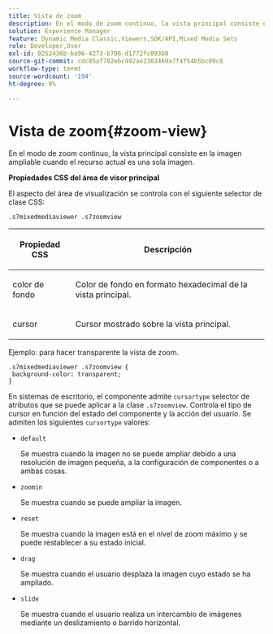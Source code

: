```yaml
---
title: Vista de zoom
description: En el modo de zoom continuo, la vista principal consiste en la imagen ampliable cuando el recurso actual es una sola imagen.
solution: Experience Manager
feature: Dynamic Media Classic,Viewers,SDK/API,Mixed Media Sets
role: Developer,User
exl-id: 0252436b-ba96-4273-b796-d1772fc093b0
source-git-commit: cdc85af782ebc492ae2303469a7f4f54b5bc09c8
workflow-type: tm+mt
source-wordcount: '194'
ht-degree: 0%

---
```


# Vista de zoom{#zoom-view}

En el modo de zoom continuo, la vista principal consiste en la imagen ampliable cuando el recurso actual es una sola imagen.

<!--<a id="section_061E550C1C1D4DB2BD663A898895B38C"></a>-->

**Propiedades CSS del área de visor principal**

El aspecto del área de visualización se controla con el siguiente selector de clase CSS:

```
.s7mixedmediaviewer .s7zoomview
```

<table id="table_94EE3F5BBE4547C0B4943471CEE7EDE4"> 
 <thead> 
  <tr> 
   <th colname="col1" class="entry"> <p> Propiedad CSS </p> </th> 
   <th colname="col2" class="entry"> <p>Descripción </p> </th> 
  </tr> 
 </thead>
 <tbody> 
  <tr> 
   <td colname="col1"> <p> <span class="codeph"> color de fondo </span> </p> </td> 
   <td colname="col2"> <p> Color de fondo en formato hexadecimal de la vista principal. </p> </td> 
  </tr> 
  <tr> 
   <td colname="col1"> <p> <span class="codeph"> cursor </span> </p> </td> 
   <td colname="col2"> <p>Cursor mostrado sobre la vista principal. </p> </td> 
  </tr> 
 </tbody> 
</table>

Ejemplo: para hacer transparente la vista de zoom.

```
.s7mixedmediaviewer .s7zoomview { 
 background-color: transparent; 
}
```

En sistemas de escritorio, el componente admite `cursortype` selector de atributos que se puede aplicar a la clase `.s7zoomview`. Controla el tipo de cursor en función del estado del componente y la acción del usuario. Se admiten los siguientes `cursortype` valores:

* `default`

  Se muestra cuando la imagen no se puede ampliar debido a una resolución de imagen pequeña, a la configuración de componentes o a ambas cosas.

* `zoomin`

  Se muestra cuando se puede ampliar la imagen.

* `reset`

  Se muestra cuando la imagen está en el nivel de zoom máximo y se puede restablecer a su estado inicial.

* `drag`

  Se muestra cuando el usuario desplaza la imagen cuyo estado se ha ampliado.

* `slide`

  Se muestra cuando el usuario realiza un intercambio de imágenes mediante un deslizamiento o barrido horizontal.
